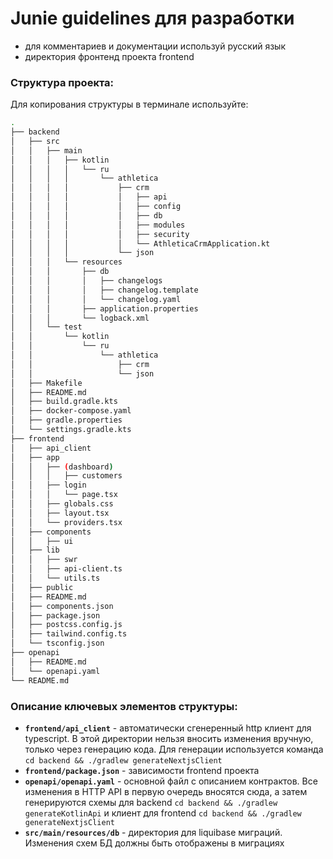 # Junie guidelines для разработки

- для комментариев и документации используй русский язык
- директория фронтенд проекта frontend

### Структура проекта:

Для копирования структуры в терминале используйте:
```bash
.
├── backend
│   ├── src
│   │   ├── main
│   │   │   ├── kotlin
│   │   │   │   └── ru
│   │   │   │       └── athletica
│   │   │   │           ├── crm
│   │   │   │           │   ├── api
│   │   │   │           │   ├── config
│   │   │   │           │   ├── db
│   │   │   │           │   ├── modules
│   │   │   │           │   ├── security
│   │   │   │           │   └── AthleticaCrmApplication.kt
│   │   │   │           └── json
│   │   │   └── resources
│   │   │       ├── db
│   │   │       │   ├── changelogs
│   │   │       │   ├── changelog.template
│   │   │       │   └── changelog.yaml
│   │   │       ├── application.properties
│   │   │       └── logback.xml
│   │   └── test
│   │       └── kotlin
│   │           └── ru
│   │               └── athletica
│   │                   ├── crm
│   │                   └── json
│   ├── Makefile
│   ├── README.md
│   ├── build.gradle.kts
│   ├── docker-compose.yaml
│   ├── gradle.properties
│   └── settings.gradle.kts
├── frontend
│   ├── api_client
│   ├── app
│   │   ├── (dashboard)
│   │   │   ├── customers
│   │   ├── login
│   │   │   └── page.tsx
│   │   ├── globals.css
│   │   ├── layout.tsx
│   │   └── providers.tsx
│   ├── components
│   │   ├── ui
│   ├── lib
│   │   ├── swr
│   │   ├── api-client.ts
│   │   └── utils.ts
│   ├── public
│   ├── README.md
│   ├── components.json
│   ├── package.json
│   ├── postcss.config.js
│   ├── tailwind.config.ts
│   └── tsconfig.json
├── openapi
│   ├── README.md
│   └── openapi.yaml
└── README.md
```


### Описание ключевых элементов структуры:

- **`frontend/api_client`** - автоматически сгенеренный http клиент для typescript.
В этой директории нельзя вносить изменения вручную, только через генерацию кода.
Для генерации используется команда `cd backend && ./gradlew generateNextjsClient`
- **`frontend/package.json`**  - зависимости frontend проекта
- **`openapi/openapi.yaml`** - основной файл с описанием контрактов. 
Все изменения в HTTP API в первую очередь вносятся сюда, а затем генерируются схемы для backend `cd backend && ./gradlew generateKotlinApi` 
и клиент для frontend `cd backend && ./gradlew generateNextjsClient`
- **`src/main/resources/db`** - директория для liquibase миграций. Изменения схем БД должны быть отображены в миграциях
